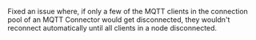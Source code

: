 Fixed an issue where, if only a few of the MQTT clients in the connection pool of an MQTT Connector would get disconnected, they wouldn't reconnect automatically until all clients in a node disconnected.
